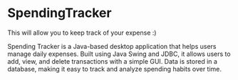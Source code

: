 # SpendingTracker
This will allow you to keep track of your expense :)

Spending Tracker is a Java-based desktop application that helps users manage daily expenses. Built using Java Swing and JDBC, it allows users to add, view, and delete transactions with a simple GUI. Data is stored in a database, making it easy to track and analyze spending habits over time.
